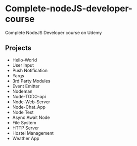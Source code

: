 # Complete-nodeJS-developer-course
 Complete NodeJS Developer course on Udemy

 ## Projects
 - Hello-World
 - User Input
 - Push Notification
 - Yargs
 - 3rd Party Modules
 - Event Emitter
 - Nodeman
 - Node-TODO-api
 - Node-Web-Server
 - Node-Chat_App
 - Node Test
 - Async Await Node
 - File System
 - HTTP Server
 - Hostel Management
 - Weather App

